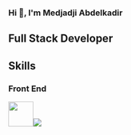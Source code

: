 ### Hi 👋, l'm Medjadji Abdelkadir
## Full Stack Developer
## Skills
### Front End
<img src="https://www.vectorlogo.zone/logos/w3_html5/w3_html5-icon.svg" width="50px" height="50px"><img src="https://www.vectorlogo.zone/logos/getbootstrap/getbootstrap-icon.svg" >

<!--
**MedjadjiAbdelkadir/MedjadjiAbdelkadir** is a ✨ _special_ ✨ repository because its `README.md` (this file) appears on your GitHub profile.

## My Content :

Here are some ideas to get you started:

- 🔭 I’m currently working on ...
- 🌱 I’m currently learning ...
- 👯 I’m looking to collaborate on ...
- 🤔 I’m looking for help with ...
- 💬 Ask me about ...
- 📫 How to reach me: ...
- 😄 Pronouns: ...
- ⚡ Fun fact: ...
-->
